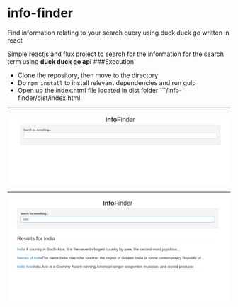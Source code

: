 # info-finder
Find information relating to your search query using duck duck go written in react

Simple reactjs and flux project to search for the information for the search term using **duck duck go api**
###Execution
* Clone the repository, then move to the directory
* Do ```npm install``` to install relevant dependencies and run gulp
* Open up the index.html file located in dist folder ```/info-finder/dist/index.html

___
![Info-Finder](https://github.com/rvkumar92/info-finder/blob/master/screenshots/info-finder1.png)
___
![Info-Finder](https://github.com/rvkumar92/info-finder/blob/master/screenshots/info-finder2.png)
